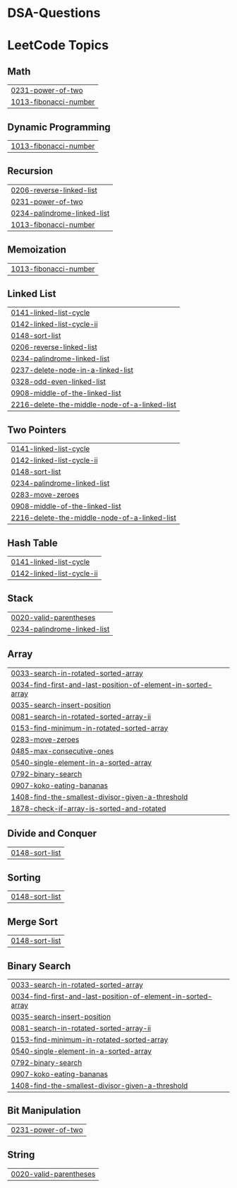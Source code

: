 # DSA-Questions
<!---LeetCode Topics Start-->
# LeetCode Topics
## Math
|  |
| ------- |
| [0231-power-of-two](https://github.com/Priyansh-Jain001/DSA-Questions/tree/master/0231-power-of-two) |
| [1013-fibonacci-number](https://github.com/Priyansh-Jain001/DSA-Questions/tree/master/1013-fibonacci-number) |
## Dynamic Programming
|  |
| ------- |
| [1013-fibonacci-number](https://github.com/Priyansh-Jain001/DSA-Questions/tree/master/1013-fibonacci-number) |
## Recursion
|  |
| ------- |
| [0206-reverse-linked-list](https://github.com/Priyansh-Jain001/DSA-Questions/tree/master/0206-reverse-linked-list) |
| [0231-power-of-two](https://github.com/Priyansh-Jain001/DSA-Questions/tree/master/0231-power-of-two) |
| [0234-palindrome-linked-list](https://github.com/Priyansh-Jain001/DSA-Questions/tree/master/0234-palindrome-linked-list) |
| [1013-fibonacci-number](https://github.com/Priyansh-Jain001/DSA-Questions/tree/master/1013-fibonacci-number) |
## Memoization
|  |
| ------- |
| [1013-fibonacci-number](https://github.com/Priyansh-Jain001/DSA-Questions/tree/master/1013-fibonacci-number) |
## Linked List
|  |
| ------- |
| [0141-linked-list-cycle](https://github.com/Priyansh-Jain001/DSA-Questions/tree/master/0141-linked-list-cycle) |
| [0142-linked-list-cycle-ii](https://github.com/Priyansh-Jain001/DSA-Questions/tree/master/0142-linked-list-cycle-ii) |
| [0148-sort-list](https://github.com/Priyansh-Jain001/DSA-Questions/tree/master/0148-sort-list) |
| [0206-reverse-linked-list](https://github.com/Priyansh-Jain001/DSA-Questions/tree/master/0206-reverse-linked-list) |
| [0234-palindrome-linked-list](https://github.com/Priyansh-Jain001/DSA-Questions/tree/master/0234-palindrome-linked-list) |
| [0237-delete-node-in-a-linked-list](https://github.com/Priyansh-Jain001/DSA-Questions/tree/master/0237-delete-node-in-a-linked-list) |
| [0328-odd-even-linked-list](https://github.com/Priyansh-Jain001/DSA-Questions/tree/master/0328-odd-even-linked-list) |
| [0908-middle-of-the-linked-list](https://github.com/Priyansh-Jain001/DSA-Questions/tree/master/0908-middle-of-the-linked-list) |
| [2216-delete-the-middle-node-of-a-linked-list](https://github.com/Priyansh-Jain001/DSA-Questions/tree/master/2216-delete-the-middle-node-of-a-linked-list) |
## Two Pointers
|  |
| ------- |
| [0141-linked-list-cycle](https://github.com/Priyansh-Jain001/DSA-Questions/tree/master/0141-linked-list-cycle) |
| [0142-linked-list-cycle-ii](https://github.com/Priyansh-Jain001/DSA-Questions/tree/master/0142-linked-list-cycle-ii) |
| [0148-sort-list](https://github.com/Priyansh-Jain001/DSA-Questions/tree/master/0148-sort-list) |
| [0234-palindrome-linked-list](https://github.com/Priyansh-Jain001/DSA-Questions/tree/master/0234-palindrome-linked-list) |
| [0283-move-zeroes](https://github.com/Priyansh-Jain001/DSA-Questions/tree/master/0283-move-zeroes) |
| [0908-middle-of-the-linked-list](https://github.com/Priyansh-Jain001/DSA-Questions/tree/master/0908-middle-of-the-linked-list) |
| [2216-delete-the-middle-node-of-a-linked-list](https://github.com/Priyansh-Jain001/DSA-Questions/tree/master/2216-delete-the-middle-node-of-a-linked-list) |
## Hash Table
|  |
| ------- |
| [0141-linked-list-cycle](https://github.com/Priyansh-Jain001/DSA-Questions/tree/master/0141-linked-list-cycle) |
| [0142-linked-list-cycle-ii](https://github.com/Priyansh-Jain001/DSA-Questions/tree/master/0142-linked-list-cycle-ii) |
## Stack
|  |
| ------- |
| [0020-valid-parentheses](https://github.com/Priyansh-Jain001/DSA-Questions/tree/master/0020-valid-parentheses) |
| [0234-palindrome-linked-list](https://github.com/Priyansh-Jain001/DSA-Questions/tree/master/0234-palindrome-linked-list) |
## Array
|  |
| ------- |
| [0033-search-in-rotated-sorted-array](https://github.com/Priyansh-Jain001/DSA-Questions/tree/master/0033-search-in-rotated-sorted-array) |
| [0034-find-first-and-last-position-of-element-in-sorted-array](https://github.com/Priyansh-Jain001/DSA-Questions/tree/master/0034-find-first-and-last-position-of-element-in-sorted-array) |
| [0035-search-insert-position](https://github.com/Priyansh-Jain001/DSA-Questions/tree/master/0035-search-insert-position) |
| [0081-search-in-rotated-sorted-array-ii](https://github.com/Priyansh-Jain001/DSA-Questions/tree/master/0081-search-in-rotated-sorted-array-ii) |
| [0153-find-minimum-in-rotated-sorted-array](https://github.com/Priyansh-Jain001/DSA-Questions/tree/master/0153-find-minimum-in-rotated-sorted-array) |
| [0283-move-zeroes](https://github.com/Priyansh-Jain001/DSA-Questions/tree/master/0283-move-zeroes) |
| [0485-max-consecutive-ones](https://github.com/Priyansh-Jain001/DSA-Questions/tree/master/0485-max-consecutive-ones) |
| [0540-single-element-in-a-sorted-array](https://github.com/Priyansh-Jain001/DSA-Questions/tree/master/0540-single-element-in-a-sorted-array) |
| [0792-binary-search](https://github.com/Priyansh-Jain001/DSA-Questions/tree/master/0792-binary-search) |
| [0907-koko-eating-bananas](https://github.com/Priyansh-Jain001/DSA-Questions/tree/master/0907-koko-eating-bananas) |
| [1408-find-the-smallest-divisor-given-a-threshold](https://github.com/Priyansh-Jain001/DSA-Questions/tree/master/1408-find-the-smallest-divisor-given-a-threshold) |
| [1878-check-if-array-is-sorted-and-rotated](https://github.com/Priyansh-Jain001/DSA-Questions/tree/master/1878-check-if-array-is-sorted-and-rotated) |
## Divide and Conquer
|  |
| ------- |
| [0148-sort-list](https://github.com/Priyansh-Jain001/DSA-Questions/tree/master/0148-sort-list) |
## Sorting
|  |
| ------- |
| [0148-sort-list](https://github.com/Priyansh-Jain001/DSA-Questions/tree/master/0148-sort-list) |
## Merge Sort
|  |
| ------- |
| [0148-sort-list](https://github.com/Priyansh-Jain001/DSA-Questions/tree/master/0148-sort-list) |
## Binary Search
|  |
| ------- |
| [0033-search-in-rotated-sorted-array](https://github.com/Priyansh-Jain001/DSA-Questions/tree/master/0033-search-in-rotated-sorted-array) |
| [0034-find-first-and-last-position-of-element-in-sorted-array](https://github.com/Priyansh-Jain001/DSA-Questions/tree/master/0034-find-first-and-last-position-of-element-in-sorted-array) |
| [0035-search-insert-position](https://github.com/Priyansh-Jain001/DSA-Questions/tree/master/0035-search-insert-position) |
| [0081-search-in-rotated-sorted-array-ii](https://github.com/Priyansh-Jain001/DSA-Questions/tree/master/0081-search-in-rotated-sorted-array-ii) |
| [0153-find-minimum-in-rotated-sorted-array](https://github.com/Priyansh-Jain001/DSA-Questions/tree/master/0153-find-minimum-in-rotated-sorted-array) |
| [0540-single-element-in-a-sorted-array](https://github.com/Priyansh-Jain001/DSA-Questions/tree/master/0540-single-element-in-a-sorted-array) |
| [0792-binary-search](https://github.com/Priyansh-Jain001/DSA-Questions/tree/master/0792-binary-search) |
| [0907-koko-eating-bananas](https://github.com/Priyansh-Jain001/DSA-Questions/tree/master/0907-koko-eating-bananas) |
| [1408-find-the-smallest-divisor-given-a-threshold](https://github.com/Priyansh-Jain001/DSA-Questions/tree/master/1408-find-the-smallest-divisor-given-a-threshold) |
## Bit Manipulation
|  |
| ------- |
| [0231-power-of-two](https://github.com/Priyansh-Jain001/DSA-Questions/tree/master/0231-power-of-two) |
## String
|  |
| ------- |
| [0020-valid-parentheses](https://github.com/Priyansh-Jain001/DSA-Questions/tree/master/0020-valid-parentheses) |
<!---LeetCode Topics End-->